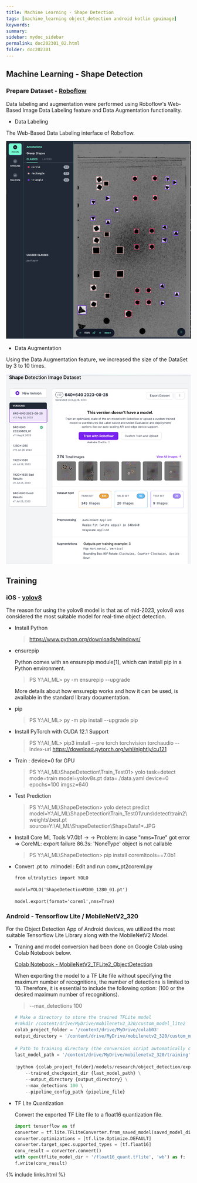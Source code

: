 ```yaml
---
title: Machine Learning - Shape Detection
tags: [machine_learning object_detection android kotlin gpuimage]
keywords:
summary:
sidebar: mydoc_sidebar
permalink: doc202301_02.html
folder: doc202301
---
```


## Machine Learning - Shape Detection


### Prepare Dataset - [Roboflow](https://universe.roboflow.com/heungwook-song-uirnp/shape-detection-i522t/model/11)

Data labeling and augmentation were performed using Roboflow's Web-Based Image Data Labeling feature and Data Augmentation functionality.

* Data Labeling

The Web-Based Data Labeling interface of Roboflow.

![Screenshot of Roboflow Data Labeling](roboflow_data_labeling.png)

* Data Augmentation

Using the Data Augmentation feature, we increased the size of the DataSet by 3 to 10 times.

![Screenshot of Roboflow Data Augmentation](roboflow_data_augmentation.png)

## Training

### iOS - [yolov8](https://docs.ultralytics.com/)

The reason for using the yolov8 model is that as of mid-2023, yolov8 was considered the most suitable model for real-time object detection.

- Install Python
  > https://www.python.org/downloads/windows/

- ensurepip
  
   Python comes with an ensurepip module[1], which can install pip in a Python environment.

  > PS Y:\AI_ML>  py -m ensurepip --upgrade

  More details about how ensurepip works and how it can be used, is available in the standard library documentation.

- pip
  > PS Y:\AI_ML> py -m pip install --upgrade pip

- Install PyTorch with CUDA 12.1 Support
  > PS Y:\AI_ML> pip3 install --pre torch torchvision torchaudio --index-url https://download.pytorch.org/whl/nightly/cu121

- Train : device=0 for GPU
  > PS Y:\AI_ML\ShapeDetection\Train_Test01> yolo task=detect mode=train model=yolov8s.pt data=./data.yaml device=0 epochs=100 imgsz=640

- Test Prediction
  > PS Y:\AI_ML\ShapeDetection> yolo detect predict model=Y:\AI_ML\ShapeDetection\Train_Test01\runs\detect\train2\weights\best.pt source=Y:\AI_ML\ShapeDetection\ShapeData1\*.JPG

- Install Core ML Tools V7.0b1 -> 
-> Problem: in case "nms=True" got error => CoreML: export failure  86.3s: 'NoneType' object is not callable
  > PS Y:\AI_ML\ShapeDetection> pip install coremltools==7.0b1

- Convert .pt to .mlmodel : Edit and run conv_pt2coreml.py

    ```
    from ultralytics import YOLO

    model=YOLO('ShapeDetectionM300_1280_01.pt')

    model.export(format='coreml',nms=True)
    ```


### Android - Tensorflow Lite / MobileNetV2_320

For the Object Detection App of Android devices, we utilized the most suitable Tensorflow Lite Library along with the MobileNetV2 Model.

- Traning and model conversion had been done on Google Colab using Colab Notebook below. 

    [Colab Notebook - MobileNetV2_TFLite2_ObjectDetection](20230813_MobilenetV2_320_Train_TFLite2_Object_Detction_Model.ipynb)

    When exporting the model to a TF Lite file without specifying the maximum number of recognitions, the number of detections is limited to 10. Therefore, it is essential to include the following option: (100 or the desired maximum number of recognitions).
    > --max_detections 100

    ```python
    # Make a directory to store the trained TFLite model
    #!mkdir /content/drive/MyDrive/mobilenetv2_320/custom_model_lite2
    colab_project_folder = '/content/drive/MyDrive/colab03'
    output_directory = '/content/drive/MyDrive/mobilenetv2_320/custom_model_lite2'

    # Path to training directory (the conversion script automatically chooses the highest checkpoint file)
    last_model_path = '/content/drive/MyDrive/mobilenetv2_320/training'

    !python {colab_project_folder}/models/research/object_detection/export_tflite_graph_tf2.py \
        --trained_checkpoint_dir {last_model_path} \
        --output_directory {output_directory} \
        --max_detections 100 \
        --pipeline_config_path {pipeline_file}
    ```

- TF Lite Quantization

    Convert the exported TF Lite file to a float16 quantization file.

    ```python
    import tensorflow as tf
    converter = tf.lite.TFLiteConverter.from_saved_model(saved_model_dir)
    converter.optimizations = [tf.lite.Optimize.DEFAULT]
    converter.target_spec.supported_types = [tf.float16]
    conv_result = converter.convert()
    with open(tflite_model_dir + '/float16_quant.tflite', 'wb') as f:
    f.write(conv_result)
    ```







{% include links.html %}
